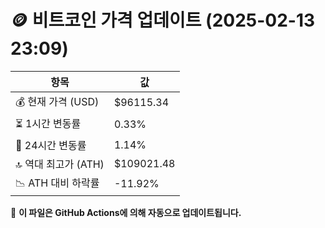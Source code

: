 # 🪙 비트코인 가격 업데이트 (2025-02-13 23:09)

| 항목                | 값 |
|--------------------|----------------|
| 💰 현재 가격 (USD) | $96115.34 |
| ⏳ 1시간 변동률    | 0.33% |
| 📆 24시간 변동률   | 1.14% |
| 🔝 역대 최고가 (ATH) | $109021.48 |
| 📉 ATH 대비 하락률 | -11.92% |

🔄 **이 파일은 GitHub Actions에 의해 자동으로 업데이트됩니다.**

